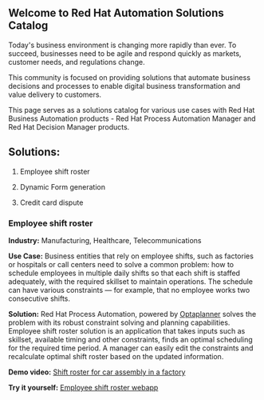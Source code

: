 ## Welcome to Red Hat Automation Solutions Catalog

Today's business environment is changing more rapidly than ever. To succeed, businesses need to be agile and respond quickly as markets, customer needs, and regulations change. 

This community is focused on providing solutions that automate business decisions and processes to enable digital business transformation and value delivery to customers.
 
This page serves as a solutions catalog for various use cases with Red Hat Business Automation products - Red Hat Process Automation Manager and Red Hat Decision Manager products.

## Solutions:

1. Employee shift roster

2. Dynamic Form generation

3. Credit card dispute 


### Employee shift roster

**Industry:** 
Manufacturing, Healthcare, Telecommunications


**Use Case:** 
Business entities that rely on employee shifts, such as factories or hospitals or call centers need to solve a common problem: how to schedule employees in multiple daily shifts so that each shift is staffed adequately, with the required skillset to maintain operations. The schedule can have various constraints — for example, that no employee works two consecutive shifts.


**Solution:**
Red Hat Process Automation, powered by [Optaplanner](https://www.optaplanner.org/learn/useCases/employeeRostering.html) solves the problem with its robust constraint solving and planning capabilities. Employee shift roster solution is an application that takes inputs such as skillset, available timing and other constraints, finds an optimal scheduling for the required time period. A manager can easily edit the constraints and recalculate optimal shift roster based on the updated information.

**Demo video:**
[Shift roster for car assembly in a factory](https://www.youtube.com/watch?v=GNq5mtbdtCo)

**Try it yourself:**
[Employee shift roster webapp](http://webapp-optashift-employee-rostering-116210134669362342209.6923.rh-us-east-1.openshiftapps.com/gwtui/gwtui.html#)
